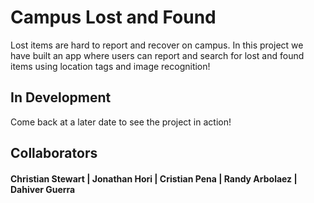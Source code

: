 # Campus Lost and Found

Lost items are hard to report and recover on campus. In this project we have built an app where users can report and search for lost and found items using location tags and image recognition!

## In Development

Come back at a later date to see the project in action!

## Collaborators 
#### Christian Stewart | Jonathan Hori | Cristian Pena | Randy Arbolaez | Dahiver Guerra
